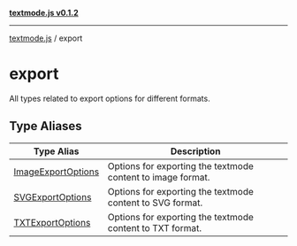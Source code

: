[**textmode.js v0.1.2**](../../../README.md)

***

[textmode.js](../../../README.md) / export

# export

All types related to export options for different formats.

## Type Aliases

| Type Alias | Description |
| ------ | ------ |
| [ImageExportOptions](type-aliases/ImageExportOptions.md) | Options for exporting the textmode content to image format. |
| [SVGExportOptions](type-aliases/SVGExportOptions.md) | Options for exporting the textmode content to SVG format. |
| [TXTExportOptions](type-aliases/TXTExportOptions.md) | Options for exporting the textmode content to TXT format. |
